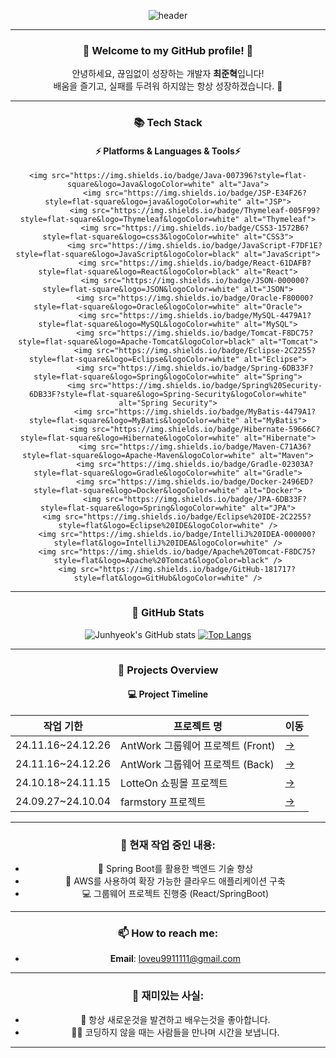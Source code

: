 <div align="center">

![header](https://capsule-render.vercel.app/api?type=wave&color=gradient&height=250&section=header&text=💻%20Junhyeok's%20Profile%20💻&fontSize=70&fontAlign=50)

---

### 🚀 Welcome to my GitHub profile! 🚀  
안녕하세요, 끊임없이 성장하는 개발자 **최준혁**입니다!  
배움을 즐기고, 실패를 두려워 하지않는 항상 성장하겠습니다. 🌟

---

### 📚 Tech Stack
#### ⚡ Platforms & Languages & Tools⚡

	<img src="https://img.shields.io/badge/Java-007396?style=flat-square&logo=Java&logoColor=white" alt="Java">
				<img src="https://img.shields.io/badge/JSP-E34F26?style=flat-square&logo=java&logoColor=white" alt="JSP">
				<img src="https://img.shields.io/badge/Thymeleaf-005F99?style=flat-square&logo=Thymeleaf&logoColor=white" alt="Thymeleaf">
				<img src="https://img.shields.io/badge/CSS3-1572B6?style=flat-square&logo=css3&logoColor=white" alt="CSS3">
				<img src="https://img.shields.io/badge/JavaScript-F7DF1E?style=flat-square&logo=JavaScript&logoColor=black" alt="JavaScript">
				<img src="https://img.shields.io/badge/React-61DAFB?style=flat-square&logo=React&logoColor=black" alt="React">
				<img src="https://img.shields.io/badge/JSON-000000?style=flat-square&logo=JSON&logoColor=white" alt="JSON">
				<img src="https://img.shields.io/badge/Oracle-F80000?style=flat-square&logo=Oracle&logoColor=white" alt="Oracle">
				<img src="https://img.shields.io/badge/MySQL-4479A1?style=flat-square&logo=MySQL&logoColor=white" alt="MySQL">
				<img src="https://img.shields.io/badge/Tomcat-F8DC75?style=flat-square&logo=Apache-Tomcat&logoColor=black" alt="Tomcat">
				<img src="https://img.shields.io/badge/Eclipse-2C2255?style=flat-square&logo=Eclipse&logoColor=white" alt="Eclipse">
				<img src="https://img.shields.io/badge/Spring-6DB33F?style=flat-square&logo=Spring&logoColor=white" alt="Spring">
				<img src="https://img.shields.io/badge/Spring%20Security-6DB33F?style=flat-square&logo=Spring-Security&logoColor=white" alt="Spring Security">
				<img src="https://img.shields.io/badge/MyBatis-4479A1?style=flat-square&logo=MyBatis&logoColor=white" alt="MyBatis">
				<img src="https://img.shields.io/badge/Hibernate-59666C?style=flat-square&logo=Hibernate&logoColor=white" alt="Hibernate">
				<img src="https://img.shields.io/badge/Maven-C71A36?style=flat-square&logo=Apache-Maven&logoColor=white" alt="Maven">
				<img src="https://img.shields.io/badge/Gradle-02303A?style=flat-square&logo=Gradle&logoColor=white" alt="Gradle">
				<img src="https://img.shields.io/badge/Docker-2496ED?style=flat-square&logo=Docker&logoColor=white" alt="Docker">
				<img src="https://img.shields.io/badge/JPA-6DB33F?style=flat-square&logo=Spring&logoColor=white" alt="JPA">
        <img src="https://img.shields.io/badge/Eclipse%20IDE-2C2255?style=flat&logo=Eclipse%20IDE&logoColor=white" />
        <img src="https://img.shields.io/badge/IntelliJ%20IDEA-000000?style=flat&logo=IntelliJ%20IDEA&logoColor=white" />
        <img src="https://img.shields.io/badge/Apache%20Tomcat-F8DC75?style=flat&logo=Apache%20Tomcat&logoColor=black" />
        <img src="https://img.shields.io/badge/GitHub-181717?style=flat&logo=GitHub&logoColor=white" />

---

### 🌟 GitHub Stats

<div align="center">
  
![Junhyeok's GitHub stats](https://github-readme-stats.vercel.app/api?username=junhyeokkk&show_icons=true&theme=radical)
[![Top Langs](https://github-readme-stats.vercel.app/api/top-langs/?username=junhyeokkk&layout=compact&theme=radical)](https://github.com/anuraghazra/github-readme-stats)

</div>

---

### 📅 Projects Overview

#### 💻 Project Timeline
| **작업 기한**        | **프로젝트 명**                     | **이동**  |
|-----------------|-------------------------------|-------|
| 24.11.16~24.12.26 | AntWork 그룹웨어 프로젝트 (Front)        | [->](https://github.com/greenlotte4/lotte-2nd-project-front-team3) |
| 24.11.16~24.12.26 | AntWork 그룹웨어 프로젝트 (Back)        | [->](https://github.com/greenlotte4/lotte-2nd-project-back-team3) |
| 24.10.18~24.11.15 | LotteOn 쇼핑몰 프로젝트            | [->](https://github.com/junhyeokkk/LotteOn) |
| 24.09.27~24.10.04 | farmstory 프로젝트                | [->](https://github.com/junhyeokkk/Farmstory_TEAM1) |

---

### 🎯 현재 작업 중인 내용:
- 🌱 Spring Boot를 활용한 백엔드 기술 향상
- 🚀 AWS를 사용하여 확장 가능한 클라우드 애플리케이션 구축
- 💻 그룹웨어 프로젝트 진행중 (React/SpringBoot)

---

### 📫 How to reach me:
- **Email**: loveu9911111@gmail.com

---

### 🥂 재미있는 사실:
- 🎨 항상 새로운것을 발견하고 배우는것을 좋아합니다.
- 🚴‍♂️ 코딩하지 않을 때는 사람들을 만나며 시간을 보냅니다.

---

</div>
